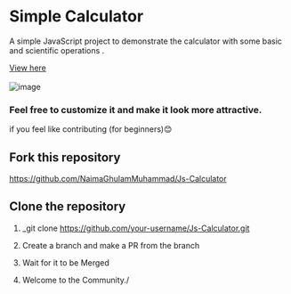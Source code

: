 # Simple Calculator

A simple JavaScript project to demonstrate the calculator with some basic and scientific operations .

[View here](https://naimaghulammuhammad.github.io/Js-Calculator/) <br><br>
![image](https://user-images.githubusercontent.com/63257312/136667147-75a1e1f5-f730-4ead-a5dd-38a80d82411e.png)

### Feel free to customize it and make it look more attractive.

if you feel like contributing (for beginners)😊

## Fork this repository
  
   https://github.com/NaimaGhulamMuhammad/Js-Calculator
   
## Clone the repository

1. \_git clone https://github.com/your-username/Js-Calculator.git

2. Create a branch and make a PR from the branch
3. Wait for it to be Merged
4. Welcome to the Community./